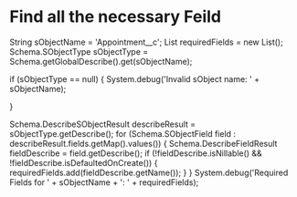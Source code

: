 # Find all the necessary Feild



String sObjectName = 'Appointment__c';
List<String> requiredFields = new List<String>();
Schema.SObjectType sObjectType = Schema.getGlobalDescribe().get(sObjectName);
   
if (sObjectType == null) {
    System.debug('Invalid sObject name: ' + sObjectName);
    
}

Schema.DescribeSObjectResult describeResult = sObjectType.getDescribe();
for (Schema.SObjectField field : describeResult.fields.getMap().values()) {
   Schema.DescribeFieldResult fieldDescribe = field.getDescribe();
       if (!fieldDescribe.isNillable() && !fieldDescribe.isDefaultedOnCreate()) {
                requiredFields.add(fieldDescribe.getName());
            }
        }
System.debug('Required Fields for ' + sObjectName + ': ' + requiredFields);
    




